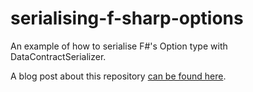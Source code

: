 serialising-f-sharp-options
===========================

An example of how to serialise F#'s Option type with DataContractSerializer.

A blog post about this repository [can be found here](https://blog.tryfinally.xyz/programming/fsharp/2013/11/19/fsharp-serialising-option/).
